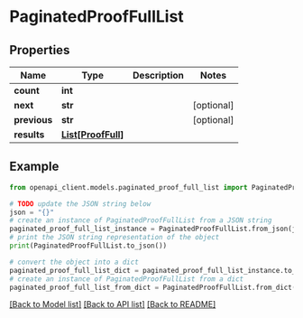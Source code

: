 # PaginatedProofFullList


## Properties

Name | Type | Description | Notes
------------ | ------------- | ------------- | -------------
**count** | **int** |  | 
**next** | **str** |  | [optional] 
**previous** | **str** |  | [optional] 
**results** | [**List[ProofFull]**](ProofFull.md) |  | 

## Example

```python
from openapi_client.models.paginated_proof_full_list import PaginatedProofFullList

# TODO update the JSON string below
json = "{}"
# create an instance of PaginatedProofFullList from a JSON string
paginated_proof_full_list_instance = PaginatedProofFullList.from_json(json)
# print the JSON string representation of the object
print(PaginatedProofFullList.to_json())

# convert the object into a dict
paginated_proof_full_list_dict = paginated_proof_full_list_instance.to_dict()
# create an instance of PaginatedProofFullList from a dict
paginated_proof_full_list_from_dict = PaginatedProofFullList.from_dict(paginated_proof_full_list_dict)
```
[[Back to Model list]](../README.md#documentation-for-models) [[Back to API list]](../README.md#documentation-for-api-endpoints) [[Back to README]](../README.md)


